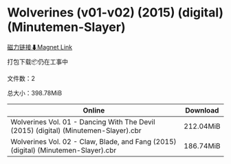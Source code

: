 # Wolverines (v01-v02) (2015) (digital) (Minutemen-Slayer)

[磁力链接⬇Magnet Link](magnet:?xt=urn:btih:e3842f01ccc48290776d69b8963e32e43e2d43d8&dn=Wolverines%20%28v01-v02%29%20%282015%29%20%28digital%29%20%28Minutemen-Slayer%29)

打包下载📦仍在工事中

文件数：2

总大小：398.78MiB

Online | Download
--- | ---
Wolverines Vol. 01 - Dancing With The Devil (2015) (digital) (Minutemen-Slayer).cbr | 212.04MiB
Wolverines Vol. 02 - Claw, Blade, and Fang (2015) (digital) (Minutemen-Slayer).cbr | 186.74MiB